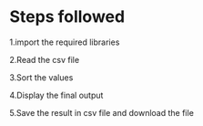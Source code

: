 # Steps followed
1.import the required libraries

2.Read the csv file

3.Sort the values

4.Display the final output

5.Save the result in csv file and download the file
